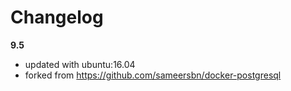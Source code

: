 # Changelog

**9.5**
- updated with ubuntu:16.04
- forked from https://github.com/sameersbn/docker-postgresql

